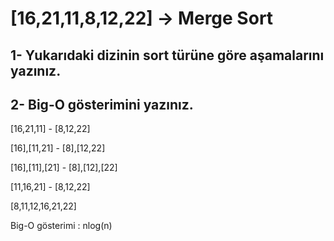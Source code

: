 # [16,21,11,8,12,22] -> Merge Sort

## 1- Yukarıdaki dizinin sort türüne göre aşamalarını yazınız.

## 2- Big-O gösterimini yazınız.

[16,21,11] - [8,12,22]

[16],[11,21] - [8],[12,22]

[16],[11],[21] - [8],[12],[22]

[11,16,21] - [8,12,22]

[8,11,12,16,21,22]

Big-O gösterimi : nlog(n)